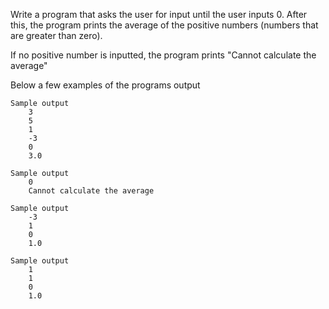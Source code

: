 Write a program that asks the user for input until the user inputs 0. After this, the program prints the average of the positive numbers (numbers that are greater than zero).

If no positive number is inputted, the program prints "Cannot calculate the average"

Below a few examples of the programs output

    Sample output
        3
        5
        1
        -3
        0
        3.0

    Sample output
        0
        Cannot calculate the average

    Sample output
        -3
        1
        0
        1.0

    Sample output
        1
        1
        0
        1.0
